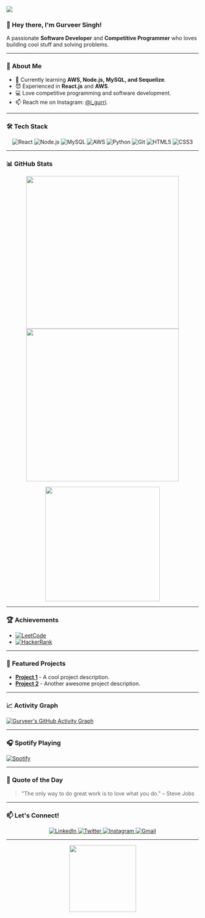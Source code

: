 ![](https://visitor-badge.glitch.me/badge?page_id=gurr-i)

### 👋 Hey there, I'm Gurveer Singh!  
A passionate **Software Developer** and **Competitive Programmer** who loves building cool stuff and solving problems.  

---

### 🚀 **About Me**  
- 🌱 Currently learning **AWS, Node.js, MySQL, and Sequelize**.  
- 😈 Experienced in **React.js** and **AWS**.  
- 💻 Love competitive programming and software development.  
- 📫 Reach me on Instagram: [@i_gurri](https://www.instagram.com/i_gurri).  

---

### 🛠️ **Tech Stack**  
<p align="middle">
  <img src="https://img.shields.io/badge/React-20232A?style=for-the-badge&logo=react&logoColor=61DAFB" alt="React" />
  <img src="https://img.shields.io/badge/Node.js-339933?style=for-the-badge&logo=node.js&logoColor=white" alt="Node.js" />
  <img src="https://img.shields.io/badge/MySQL-4479A1?style=for-the-badge&logo=mysql&logoColor=white" alt="MySQL" />
  <img src="https://img.shields.io/badge/AWS-232F3E?style=for-the-badge&logo=amazon-aws&logoColor=white" alt="AWS" />
  <img src="https://img.shields.io/badge/Python-3776AB?style=for-the-badge&logo=python&logoColor=white" alt="Python" />
  <img src="https://img.shields.io/badge/Git-F05032?style=for-the-badge&logo=git&logoColor=white" alt="Git" />
  <img src="https://img.shields.io/badge/HTML5-E34F26?style=for-the-badge&logo=html5&logoColor=white" alt="HTML5" />
  <img src="https://img.shields.io/badge/CSS3-1572B6?style=for-the-badge&logo=css3&logoColor=white" alt="CSS3" />
</p>

---

### 📊 **GitHub Stats**  
<p align="middle">
  <img src="https://github-readme-stats.vercel.app/api?username=gurr-i&show_icons=true&theme=radical" width="400" />
  <img src="https://github-readme-streak-stats.herokuapp.com/?user=gurr-i&theme=radical" width="400" />
</p>

<p align="middle">
  <img src="https://github-readme-stats.vercel.app/api/top-langs/?username=gurr-i&layout=compact&theme=radical" width="300" />
</p>

---

### 🏆 **Achievements**  
- [![LeetCode](https://img.shields.io/badge/LeetCode-000000?style=for-the-badge&logo=leetcode&logoColor=orange)](https://leetcode.com/gurr-i)  
- [![HackerRank](https://img.shields.io/badge/HackerRank-2EC866?style=for-the-badge&logo=hackerrank&logoColor=white)](https://www.hackerrank.com/gurr-i)  

---

### 🌟 **Featured Projects**  
- **[Project 1](https://github.com/gurr-i/project1)** - A cool project description.  
- **[Project 2](https://github.com/gurr-i/project2)** - Another awesome project description.  

---

### 📈 **Activity Graph**  
[![Gurveer's GitHub Activity Graph](https://activity-graph.herokuapp.com/graph?username=gurr-i&theme=react-dark)](https://github.com/gurr-i/github-readme-activity-graph)

---

### 🎧 **Spotify Playing**  
[![Spotify](https://spotify-readme-git-main-gurr-i.vercel.app/api/spotify)](https://open.spotify.com/user/gurr-i)

---

### 💬 **Quote of the Day**  
> "The only way to do great work is to love what you do." – Steve Jobs  

---

### 📫 **Let's Connect!**  
<p align="middle">
  <a href="https://www.linkedin.com/in/gurr-i/">
    <img src="https://img.shields.io/badge/LinkedIn-0077B5?style=for-the-badge&logo=linkedin&logoColor=white" alt="LinkedIn" />
  </a>
  <a href="https://twitter.com/gurr-i">
    <img src="https://img.shields.io/badge/Twitter-1DA1F2?style=for-the-badge&logo=twitter&logoColor=white" alt="Twitter" />
  </a>
  <a href="https://www.instagram.com/i_gurri/">
    <img src="https://img.shields.io/badge/Instagram-E4405F?style=for-the-badge&logo=instagram&logoColor=white" alt="Instagram" />
  </a>
  <a href="mailto:your-email@example.com">
    <img src="https://img.shields.io/badge/Gmail-D14836?style=for-the-badge&logo=gmail&logoColor=white" alt="Gmail" />
  </a>
</p>

---

<p align="middle">
  <img src="https://komarev.com/ghpvc/?username=gurr-i&label=Profile%20Views&color=blueviolet&style=plastic" width="175" />
</p>
